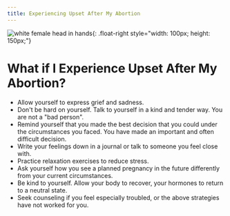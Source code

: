 ```yaml
---
title: Experiencing Upset After My Abortion
---
```


![white female head in hands]{: .float-right style="width: 100px; height: 150px;"}

What if I Experience Upset After My Abortion?
=============================================

- Allow yourself to express grief and sadness.
- Don't be hard on yourself.  Talk to yourself in a kind and tender way.
  You are not a "bad person".
- Remind yourself that you made the best decision that you could under
  the circumstances you faced.  You have made an important and often
  difficult decision.
- Write your feelings down in a journal or talk to someone you feel
  close with.
- Practice relaxation exercises to reduce stress.
- Ask yourself how you see a planned pregnancy in the future differently
  from your current circumstances.
- Be kind to yourself.  Allow your body to recover, your hormones to
  return to a neutral state.
- Seek counseling if you feel especially troubled, or the above
  strategies have not worked for you.

[white female head in hands]: {{urls.media}}/white_female_head_in_hands.jpg

